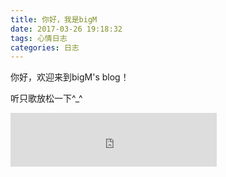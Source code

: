 ```yaml
---
title: 你好，我是bigM
date: 2017-03-26 19:18:32
tags: 心情日志
categories: 日志
---
```


你好，欢迎来到bigM's blog！

听只歌放松一下^_^
<iframe frameborder="no" border="0" marginwidth="0" marginheight="0" width=330 height=86 src="https://music.163.com/outchain/player?type=2&id=327515&auto=1&height=66"></iframe>
